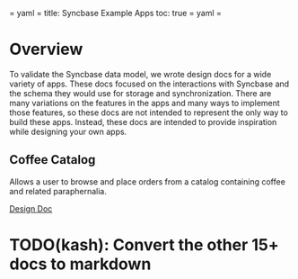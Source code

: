 = yaml =
title: Syncbase Example Apps
toc: true
= yaml =

# Overview

To validate the Syncbase data model, we wrote design docs for a wide variety
of apps.  These docs focused on the interactions with Syncbase and the schema
they would use for storage and synchronization.  There are many variations on
the features in the apps and many ways to implement those features, so these
docs are not intended to represent the only way to build these apps.  Instead,
these docs are intended to provide inspiration while designing your own apps.

## Coffee Catalog

Allows a user to browse and place orders from a catalog containing coffee and
related paraphernalia.

[Design Doc](/syncbase/designdocs/coffee-catalog.html)


# TODO(kash): Convert the other 15+ docs to markdown
